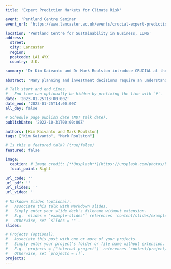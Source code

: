 ```yaml
---
title: 'Expert Prediction Markets for Climate Risk'

event: 'Pentland Centre Seminar'
event_url: 'https://www.lancaster.ac.uk/events/crucial-expert-prediction-markets-for-climate-risk'

location: 'Pentland Centre for Sustainability in Business, LUMS'
address:
  street: 
  city: Lancaster
  region: 
  postcode: LA1 4YX
  country: U.K.

summary: 'Dr Kim Kaivanto and Dr Mark Roulston introduce CRUCIAL at the Pentland Centre.'

abstract: 'Many planning and investment decisions require an understanding of how future climate change will manifest itself. While there are many relevant sources of information and expertise, decision makers face significant difficulties in accessing, interpreting, and appraising it. Moreover, there are several problems in the institutional arrangements of current climate risk information provision. This presentation proposes expert prediction markets as a potential solution to these problems, and discusses the CRUCIAL initiative between the Universities of Lancaster and Exeter to establish such markets.' 

# Talk start and end times.
#   End time can optionally be hidden by prefixing the line with `#`.
date: '2023-01-25T13:00:00Z'
date_end: '2023-01-25T14:00:00Z'
all_day: false

# Schedule page publish date (NOT talk date).
publishDate: '2022-10-31T00:00:00Z'

authors: [Kim Kaivanto and Mark Roulston]
tags: ["Kim Kaivanto", "Mark Roulston"]

# Is this a featured talk? (true/false)
featured: false

image: 
  caption: #'Image credit: [**Unsplash**](https://unsplash.com/photos/bzdhc5b3Bxs)'
  focal_point: Right

url_code: ''
url_pdf: ''
url_slides: ''
url_video: ''

# Markdown Slides (optional).
#   Associate this talk with Markdown slides.
#   Simply enter your slide deck's filename without extension.
#   E.g. `slides = "example-slides"` references `content/slides/example-slides.md`.
#   Otherwise, set `slides = ""`.
slides:

# Projects (optional).
#   Associate this post with one or more of your projects.
#   Simply enter your project's folder or file name without extension.
#   E.g. `projects = ["internal-project"]` references `content/project/deep-learning/index.md`.
#   Otherwise, set `projects = []`.
projects:
---
```

#


